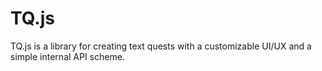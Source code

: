 # TQ.js
TQ.js is a library for creating text quests with a customizable UI/UX and a simple internal API scheme.
